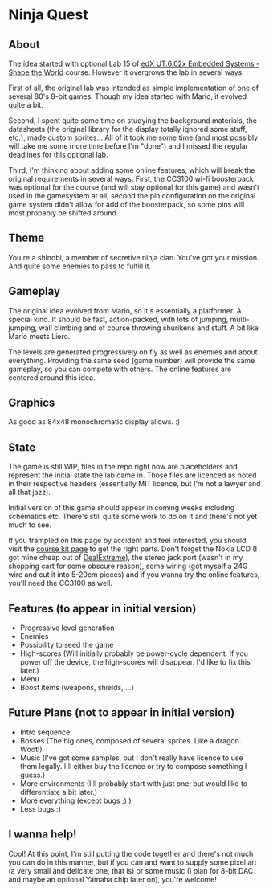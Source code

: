 # Ninja Quest

## About

The idea started with optional Lab 15 of [edX UT.6.02x Embedded Systems - Shape the World](https://courses.edx.org/courses/UTAustinX/UT.6.02x/1T2015/info) course. However it overgrows the lab in several ways.

First of all, the original lab was intended as simple implementation of one of several 80's 8-bit games. Though my idea started with Mario, it evolved quite a bit.

Second, I spent quite some time on studying the background materials, the datasheets (the original library for the display totally ignored some stuff, etc.), made custom sprites... All of it took me some time (and most possibly will take me some more time before I'm "done") and I missed the regular deadlines for this optional lab.

Third, I'm thinking about adding some online features, which will break the original requirements in several ways. First, the CC3100 wi-fi boosterpack was optional for the course (and will stay optional for this game) and wasn't used in the gamesystem at all, second the pin configuration on the original game system didn't allow for add of the boosterpack, so some pins will most probably be shifted around.

## Theme

You're a shinobi, a member of secretive ninja clan. You've got your mission. And quite some enemies to pass to fulfill it.

## Gameplay

The original idea evolved from Mario, so it's essentially a platformer. A special kind. It should be fast, action-packed, with lots of jumping, multi-jumping, wall climbing and of course throwing shurikens and stuff. A bit like Mario meets Liero.

The levels are generated progressively on fly as well as enemies and about everything. Providing the same seed (game number) will provide the same gameplay, so you can compete with others. The online features are centered around this idea.

## Graphics

As good as 84x48 monochromatic display allows. :)

## State

The game is still WIP, files in the repo right now are placeholders and represent the initial state the lab came in. Those files are licenced as noted in their respective headers (essentially MIT licence, but I'm not a lawyer and all that jazz).

Initial version of this game should appear in coming weeks including schematics etc. There's still quite some work to do on it and there's not yet much to see.

If you trampled on this page by accident and feel interested, you should visit the [course kit page](http://users.ece.utexas.edu/~valvano/edX/worldwide.html) to get the right parts. Don't forget the Nokia LCD (I got mine cheap out of [DealExtreme](http://www.dx.com/p/arduino-1-6-lcd-display-screen-for-nokia-5110-red-silver-140226)), the stereo jack port (wasn't in my shopping cart for some obscure reason), some wiring (got myself a 24G wire and cut it into 5-20cm pieces) and if you wanna try the online features, you'll need the CC3100 as well.

## Features (to appear in initial version)

* Progressive level generation
* Enemies
* Possibility to seed the game
* High-scores (Will initially probably be power-cycle dependent. If you power off the device, the high-scores will disappear. I'd like to fix this later.)
* Menu
* Boost items (weapons, shields, ...)

## Future Plans (not to appear in initial version)

* Intro sequence
* Bosses (The big ones, composed of several sprites. Like a dragon. Woot!)
* Music (I've got some samples, but I don't really have licence to use them legally. I'll either buy the licence or try to compose something I guess.)
* More environments (I'll probably start with just one, but would like to differentiate a bit later.)
* More everything (except bugs ;) )
* Less bugs :)

## I wanna help!

Cool! At this point, I'm still putting the code together and there's not much you can do in this manner, but if you can and want to supply some pixel art (a very small and delicate one, that is) or some music (I plan for 8-bit DAC and maybe an optional Yamaha chip later on), you're welcome!
